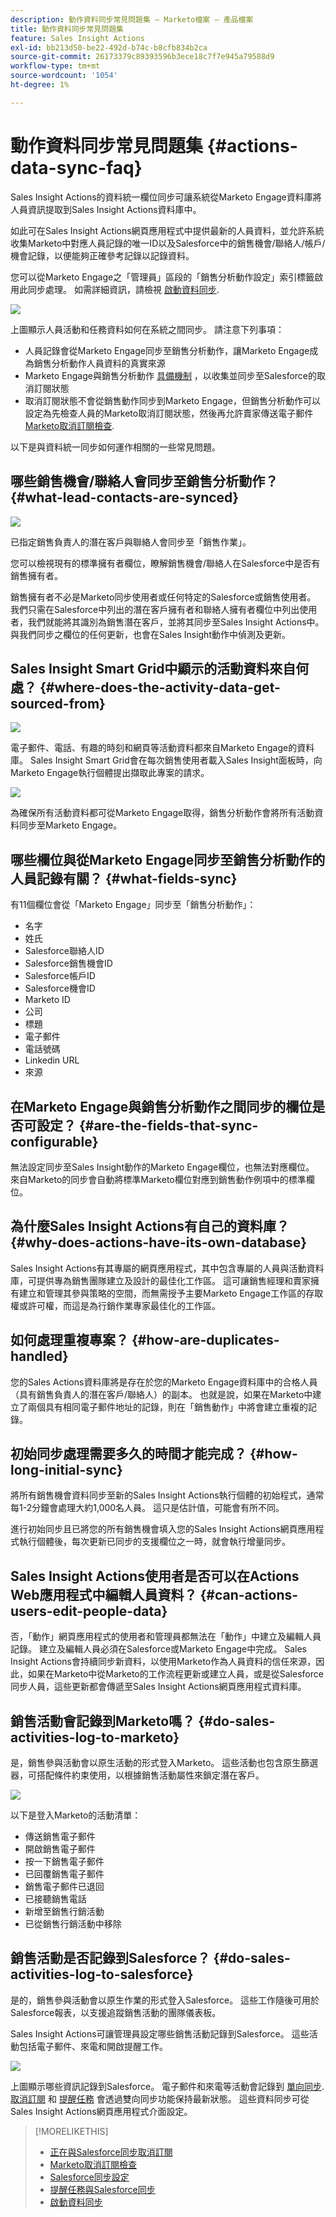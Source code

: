 ```yaml
---
description: 動作資料同步常見問題集 — Marketo檔案 — 產品檔案
title: 動作資料同步常見問題集
feature: Sales Insight Actions
exl-id: bb213d50-be22-492d-b74c-b8cfb834b2ca
source-git-commit: 26173379c89393596b3ece18c7f7e945a79588d9
workflow-type: tm+mt
source-wordcount: '1054'
ht-degree: 1%

---
```


# 動作資料同步常見問題集 {#actions-data-sync-faq}

Sales Insight Actions的資料統一欄位同步可讓系統從Marketo Engage資料庫將人員資訊提取到Sales Insight Actions資料庫中。

如此可在Sales Insight Actions網頁應用程式中提供最新的人員資料，並允許系統收集Marketo中對應人員記錄的唯一ID以及Salesforce中的銷售機會/聯絡人/帳戶/機會記錄，以便能夠正確參考記錄以記錄資料。

您可以從Marketo Engage之「管理員」區段的「銷售分析動作設定」索引標籤啟用此同步處理。 如需詳細資訊，請檢視 [啟動資料同步](/help/marketo/product-docs/marketo-sales-insight/actions/getting-started/sales-insight-actions-admin-setup-guide.md#initiate-data-sync).

![](assets/actions-data-sync-faq-1.png)

上圖顯示人員活動和任務資料如何在系統之間同步。 請注意下列事項：

* 人員記錄會從Marketo Engage同步至銷售分析動作，讓Marketo Engage成為銷售分析動作人員資料的真實來源
* Marketo Engage與銷售分析動作 [具備機制](/help/marketo/product-docs/marketo-sales-insight/actions/email/unsubscribes/syncing-unsubscribes-with-salesforce.md) ，以收集並同步至Salesforce的取消訂閱狀態
* 取消訂閱狀態不會從銷售動作同步到Marketo Engage，但銷售分析動作可以設定為先檢查人員的Marketo取消訂閱狀態，然後再允許賣家傳送電子郵件 [Marketo取消訂閱檢查](/help/marketo/product-docs/marketo-sales-insight/actions/email/unsubscribes/marketo-unsubscribe-check.md).

以下是與資料統一同步如何運作相關的一些常見問題。

## 哪些銷售機會/聯絡人會同步至銷售分析動作？ {#what-lead-contacts-are-synced}

![](assets/actions-data-sync-faq-2.png)

已指定銷售負責人的潛在客戶與聯絡人會同步至「銷售作業」。

您可以檢視現有的標準擁有者欄位，瞭解銷售機會/聯絡人在Salesforce中是否有銷售擁有者。

銷售擁有者不必是Marketo同步使用者或任何特定的Salesforce或銷售使用者。 我們只需在Salesforce中列出的潛在客戶擁有者和聯絡人擁有者欄位中列出使用者，我們就能將其識別為銷售潛在客戶，並將其同步至Sales Insight Actions中。 與我們同步之欄位的任何更新，也會在Sales Insight動作中偵測及更新。

## Sales Insight Smart Grid中顯示的活動資料來自何處？ {#where-does-the-activity-data-get-sourced-from}

![](assets/actions-data-sync-faq-3.png)

電子郵件、電話、有趣的時刻和網頁等活動資料都來自Marketo Engage的資料庫。 Sales Insight Smart Grid會在每次銷售使用者載入Sales Insight面板時，向Marketo Engage執行個體提出擷取此專案的請求。

![](assets/actions-data-sync-faq-4.png)

為確保所有活動資料都可從Marketo Engage取得，銷售分析動作會將所有活動資料同步至Marketo Engage。

## 哪些欄位與從Marketo Engage同步至銷售分析動作的人員記錄有關？ {#what-fields-sync}

有11個欄位會從「Marketo Engage」同步至「銷售分析動作」：

* 名字
* 姓氏
* Salesforce聯絡人ID
* Salesforce銷售機會ID
* Salesforce帳戶ID
* Salesforce機會ID
* Marketo ID
* 公司
* 標題
* 電子郵件
* 電話號碼
* Linkedin URL
* 來源

## 在Marketo Engage與銷售分析動作之間同步的欄位是否可設定？ {#are-the-fields-that-sync-configurable}

無法設定同步至Sales Insight動作的Marketo Engage欄位，也無法對應欄位。 來自Marketo的同步會自動將標準Marketo欄位對應到銷售動作例項中的標準欄位。

## 為什麼Sales Insight Actions有自己的資料庫？ {#why-does-actions-have-its-own-database}

Sales Insight Actions有其專屬的網頁應用程式，其中包含專屬的人員與活動資料庫，可提供專為銷售團隊建立及設計的最佳化工作區。 這可讓銷售經理和賣家擁有建立和管理其參與策略的空間，而無需授予主要Marketo Engage工作區的存取權或許可權，而這是為行銷作業專家最佳化的工作區。

## 如何處理重複專案？ {#how-are-duplicates-handled}

您的Sales Actions資料庫將是存在於您的Marketo Engage資料庫中的合格人員（具有銷售負責人的潛在客戶/聯絡人）的副本。 也就是說，如果在Marketo中建立了兩個具有相同電子郵件地址的記錄，則在「銷售動作」中將會建立重複的記錄。

## 初始同步處理需要多久的時間才能完成？ {#how-long-initial-sync}

將所有銷售機會資料同步至新的Sales Insight Actions執行個體的初始程式，通常每1-2分鐘會處理大約1,000名人員。 這只是估計值，可能會有所不同。

進行初始同步且已將您的所有銷售機會填入您的Sales Insight Actions網頁應用程式執行個體後，每次更新已同步的支援欄位之一時，就會執行增量同步。

## Sales Insight Actions使用者是否可以在Actions Web應用程式中編輯人員資料？ {#can-actions-users-edit-people-data}

否，「動作」網頁應用程式的使用者和管理員都無法在「動作」中建立及編輯人員記錄。 建立及編輯人員必須在Salesforce或Marketo Engage中完成。 Sales Insight Actions會持續同步新資料，以使用Marketo作為人員資料的信任來源，因此，如果在Marketo中從Marketo的工作流程更新或建立人員，或是從Salesforce同步人員，這些更新都會傳遞至Sales Insight Actions網頁應用程式資料庫。

## 銷售活動會記錄到Marketo嗎？ {#do-sales-activities-log-to-marketo}

是，銷售參與活動會以原生活動的形式登入Marketo。 這些活動也包含原生篩選器，可搭配條件約束使用，以根據銷售活動屬性來鎖定潛在客戶。

![](assets/actions-data-sync-faq-5.png)

以下是登入Marketo的活動清單：

* 傳送銷售電子郵件
* 開啟銷售電子郵件
* 按一下銷售電子郵件
* 已回覆銷售電子郵件
* 銷售電子郵件已退回
* 已接聽銷售電話
* 新增至銷售行銷活動
* 已從銷售行銷活動中移除

## 銷售活動是否記錄到Salesforce？ {#do-sales-activities-log-to-salesforce}

是的，銷售參與活動會以原生作業的形式登入Salesforce。 這些工作隨後可用於Salesforce報表，以支援追蹤銷售活動的團隊儀表板。

Sales Insight Actions可讓管理員設定哪些銷售活動記錄到Salesforce。 這些活動包括電子郵件、來電和開啟提醒工作。

![](assets/actions-data-sync-faq-6.png)

上圖顯示哪些資訊記錄到Salesforce。 電子郵件和來電等活動會記錄到 [單向同步](/help/marketo/product-docs/marketo-sales-insight/actions/crm/salesforce-integration/salesforce-sync-settings.md). [取消訂閱](/help/marketo/product-docs/marketo-sales-insight/actions/email/unsubscribes/syncing-unsubscribes-with-salesforce.md) 和 [提醒任務](/help/marketo/product-docs/marketo-sales-insight/actions/tasks/reminder-task-sync-with-salesforce.md) 會透過雙向同步功能保持最新狀態。 這些資料同步可從Sales Insight Actions網頁應用程式介面設定。

>[!MORELIKETHIS]
>
>* [正在與Salesforce同步取消訂閱](/help/marketo/product-docs/marketo-sales-insight/actions/email/unsubscribes/syncing-unsubscribes-with-salesforce.md)
>* [Marketo取消訂閱檢查](/help/marketo/product-docs/marketo-sales-insight/actions/email/unsubscribes/marketo-unsubscribe-check.md)
>* [Salesforce同步設定](/help/marketo/product-docs/marketo-sales-insight/actions/crm/salesforce-integration/salesforce-sync-settings.md)
>* [提醒任務與Salesforce同步](/help/marketo/product-docs/marketo-sales-insight/actions/tasks/reminder-task-sync-with-salesforce.md)
>* [啟動資料同步](/help/marketo/product-docs/marketo-sales-insight/actions/getting-started/sales-insight-actions-admin-setup-guide.md#initiate-data-sync)

